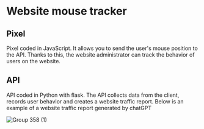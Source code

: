 # Website mouse tracker

## Pixel
Pixel coded in JavaScript. It allows you to send the user's mouse position to the API. Thanks to this, the website administrator can track the behavior of users on the website.

## API
API coded in Python with flask. The API collects data from the client, records user behavior and creates a website traffic report. Below is an example of a website traffic report generated by chatGPT

![Group 358 (1)](https://user-images.githubusercontent.com/120416913/224457086-71c20bda-cb77-4709-a4c8-4578e8510742.png)